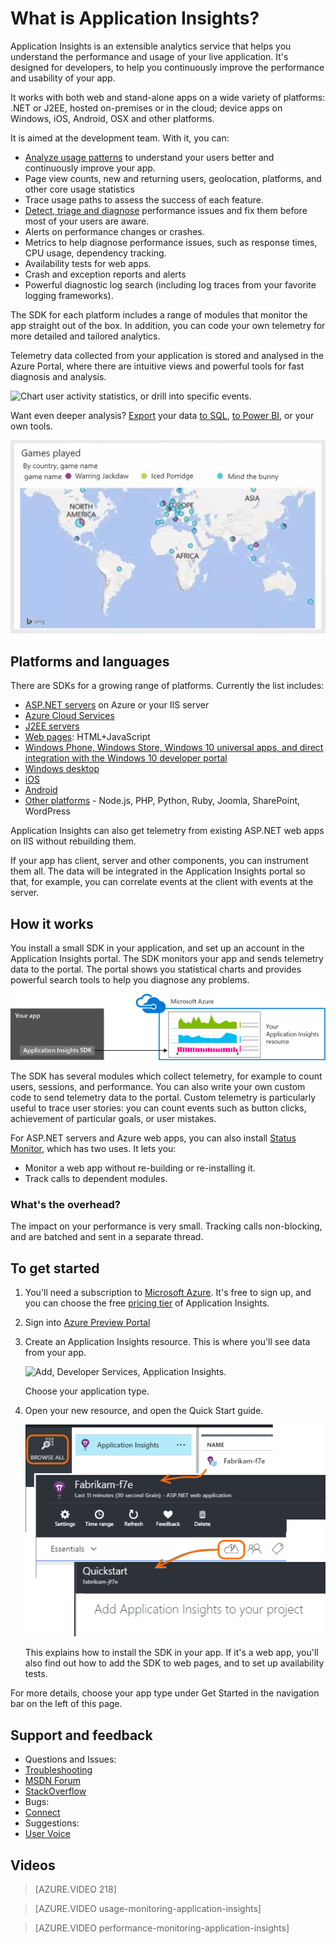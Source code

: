 <properties 
	pageTitle="What is Application Insights?" 
	description="Track usage and performance of your live web or device application.  Detect, triage and diagnose problems. Continuously monitor and improve success with your users." 
	services="application-insights" 
    documentationCenter=""
	authors="alancameronwills" 
	manager="douge"/>

<tags 
	ms.service="application-insights" 
	ms.workload="tbd" 
	ms.tgt_pltfrm="ibiza" 
	ms.devlang="na" 
	ms.topic="article" 
	ms.date="07/14/2015" 
	ms.author="awills"/>
 
# What is Application Insights?

Application Insights is an extensible analytics service that helps you understand the performance and usage of your live application. It's designed for developers, to help you continuously improve the performance and usability of your app. 

It works with both web and stand-alone apps on a wide variety of platforms: .NET or J2EE, hosted on-premises or in the cloud; device apps on Windows, iOS, Android, OSX and other platforms. 

It is aimed at the development team. With it, you can:

* [Analyze usage patterns][knowUsers] to understand your users better and continuously improve your app. 
 * Page view counts, new and returning users, geolocation, platforms, and other core usage statistics
 * Trace usage paths to assess the success of each feature.
* [Detect, triage and diagnose][detect] performance issues and fix them before most of your users are aware.
 *  Alerts on performance changes or crashes.
 *  Metrics to help diagnose performance issues, such as response times, CPU usage, dependency tracking.
 *  Availability tests for web apps.
 *  Crash and exception reports and alerts
 *  Powerful diagnostic log search (including log traces from your favorite logging frameworks).

The SDK for each platform includes a range of modules that monitor the app straight out of the box. In addition, you can code your own telemetry for more detailed and tailored analytics.

Telemetry data collected from your application is stored and analysed in the Azure Portal, where there are intuitive views and powerful tools for fast diagnosis and analysis.

![Chart user activity statistics, or drill into specific events.](./media/app-insights-overview/00-sample.png)

Want even deeper analysis? [Export](app-insights-export-telemetry.md) your data [to SQL](app-insights-code-sample-export-telemetry-sql-database.md), [to Power BI](app-insights-export-power-bi.md), or your own tools.

![Viewing data in Power BI](./media/app-insights-overview/210.png)

## Platforms and languages

There are SDKs for a growing range of platforms. Currently the list includes:

 * [ASP.NET servers][greenbrown] on Azure or your IIS server
 * [Azure Cloud Services](app-insights-cloudservices.md)
 * [J2EE servers][java]
 * [Web pages][client]: HTML+JavaScript
 * [Windows Phone, Windows Store, Windows 10 universal apps, and direct integration with the Windows 10 developer portal][windows]
 * [Windows desktop][desktop]
 * [iOS][ios]
 * [Android][android]
 * [Other platforms][platforms] - Node.js, PHP, Python, Ruby, Joomla, SharePoint, WordPress

Application Insights can also get telemetry from existing ASP.NET web apps on IIS without rebuilding them.

If your app has client, server and other components, you can instrument them all. The data will be integrated in the Application Insights portal so that, for example, you can correlate events at the client with events at the server.


## How it works

You install a small SDK in your application, and set up an account in the Application Insights portal. The SDK monitors your app and sends telemetry data to the portal. The portal shows you statistical charts and provides powerful search tools to help you diagnose any problems.

![The Application Insights SDK in your app sends telemetry to your Application Insights resource in the Azure portal.](./media/app-insights-overview/01-scheme.png)

The SDK has several modules which collect telemetry, for example to count users, sessions, and performance. You can also write your own custom code to send telemetry data to the portal. Custom telemetry is particularly useful to trace user stories: you can count events such as button clicks, achievement of particular goals, or user mistakes.

For ASP.NET servers and Azure web apps, you can also install [Status Monitor][redfield], which has two uses. It lets you:

* Monitor a web app without re-building or re-installing it.
* Track calls to dependent modules.



### What's the overhead?

The impact on your performance is very small. Tracking calls non-blocking, and are batched and sent in a separate thread. 



## To get started

1. You'll need a subscription to [Microsoft Azure](http://azure.com). It's free to sign up, and you can choose the free [pricing tier](https://azure.microsoft.com/pricing/details/application-insights/) of Application Insights.

2. Sign into [Azure Preview Portal](http://portal.azure.com)
3. Create an Application Insights resource. This is where you'll see data from your app.

    ![Add, Developer Services, Application Insights.](./media/app-insights-overview/11-new.png)

    Choose your application type.

4. Open your new resource, and open the Quick Start guide.
    
    ![Browse, ](./media/app-insights-overview/quickstart.png)

    This explains how to install the SDK in your app. If it's a web app, you'll also find out how to add the SDK to web pages, and to set up availability tests.


For more details, choose your app type under Get Started in the navigation bar on the left of this page.


## Support and feedback

* Questions and Issues:
 * [Troubleshooting][qna]
 * [MSDN Forum](https://social.msdn.microsoft.com/Forums/vstudio/en-US/home?forum=ApplicationInsights)
 * [StackOverflow](http://stackoverflow.com/questions/tagged/ms-application-insights)
* Bugs:
 * [Connect](https://connect.microsoft.com/VisualStudio/Feedback/LoadSubmitFeedbackForm?FormID=6076)
* Suggestions:
 * [User Voice](http://visualstudio.uservoice.com/forums/121579-visual-studio/category/77108-application-insights)


## Videos


> [AZURE.VIDEO 218]

> [AZURE.VIDEO usage-monitoring-application-insights]

> [AZURE.VIDEO performance-monitoring-application-insights]


<!--Link references-->

[android]:app-insights-android.md
[azure]: ../insights-perf-analytics.md
[client]: app-insights-javascript.md
[desktop]: app-insights-windows-desktop.md
[detect]: app-insights-detect-triage-diagnose.md
[greenbrown]: app-insights-start-monitoring-app-health-usage.md
[ios]: app-insights-ios.md
[java]: app-insights-java-get-started.md
[knowUsers]: app-insights-overview-usage.md
[platforms]: app-insights-platforms.md
[portal]: http://portal.azure.com/
[qna]: app-insights-troubleshoot-faq.md
[redfield]: app-insights-monitor-performance-live-website-now.md
[windows]: app-insights-windows-get-started.md

 